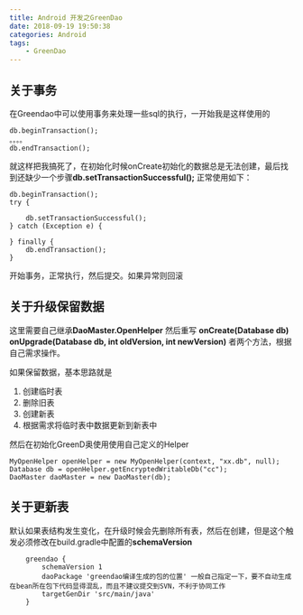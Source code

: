 ```yaml
---
title: Android 开发之GreenDao
date: 2018-09-19 19:50:38
categories: Android
tags: 
    - GreenDao
---
```


## 关于事务
在Greendao中可以使用事务来处理一些sql的执行，一开始我是这样使用的
	
	db.beginTransaction();
	。。。。
	db.endTransaction();

就这样把我搞死了，在初始化时候onCreate初始化的数据总是无法创建，最后找到还缺少一个步骤**db.setTransactionSuccessful();**
正常使用如下：

	db.beginTransaction();
	try {
		
		db.setTransactionSuccessful();
	} catch (Exception e) {

	} finally {
		db.endTransaction();
	}
开始事务，正常执行，然后提交。如果异常则回滚

## 关于升级保留数据

这里需要自己继承**DaoMaster.OpenHelper**
然后重写 
**onCreate(Database db)**
**onUpgrade(Database db, int oldVersion, int newVersion)**
者两个方法，根据自己需求操作。

如果保留数据，基本思路就是

1. 创建临时表
2. 删除旧表
3. 创建新表
4. 根据需求将临时表中数据更新到新表中

然后在初始化GreenD奥使用使用自己定义的Helper
 
	MyOpenHelper openHelper = new MyOpenHelper(context, "xx.db", null);
    Database db = openHelper.getEncryptedWritableDb("cc");
    DaoMaster daoMaster = new DaoMaster(db);

## 关于更新表

默认如果表结构发生变化，在升级时候会先删除所有表，然后在创建，但是这个触发必须修改在build.gradle中配置的**schemaVersion**

        greendao {
            schemaVersion 1 
			daoPackage 'greendao编译生成的包的位置' 一般自己指定一下，要不自动生成在bean所在包下代码显得混乱，而且不建议提交到SVN，不利于协同工作
            targetGenDir 'src/main/java'
        }